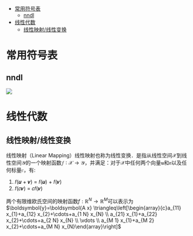 <!-- TOC -->

- [常用符号表](#常用符号表)
  - [nndl](#nndl)
- [线性代数](#线性代数)
  - [线性映射/线性变换](#线性映射线性变换)

<!-- /TOC -->
# 常用符号表
## nndl
![](https://raw.githubusercontent.com/bailingnan/PicGo/master/20200406222643.png)
# 线性代数
## 线性映射/线性变换
线性映射（Linear Mapping）线性映射也称为线性变换．是指从线性空间𝒳到线性空间𝒴的一个映射函数𝑓 ∶ 𝒳 → 𝒴，并满足：对于𝒳中任何两个向量𝒖和𝒗以及任何标量𝑐，有:

1. 𝑓(𝒖 + 𝒗) = 𝑓(𝒖) + 𝑓(𝒗)
2. 𝑓(𝑐𝒗) = 𝑐𝑓(𝒗)

两个有限维欧氏空间的映射函数$f: \mathbb{R}^{N} \rightarrow \mathbb{R}^{M}$可以表示为
$\boldsymbol{y}=\boldsymbol{A x} \triangleq\left[\begin{array}{c}a_{11} x_{1}+a_{12} x_{2}+\cdots+a_{1 N} x_{N} \\ a_{21} x_{1}+a_{22} x_{2}+\cdots+a_{2 N} x_{N} \\ \vdots \\ a_{M 1} x_{1}+a_{M 2} x_{2}+\cdots+a_{M N} x_{N}\end{array}\right]$

